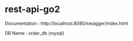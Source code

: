 # rest-api-go2

Documentation : http://localhost:8080/swagger/index.html

DB Name : order_db (mysql)

